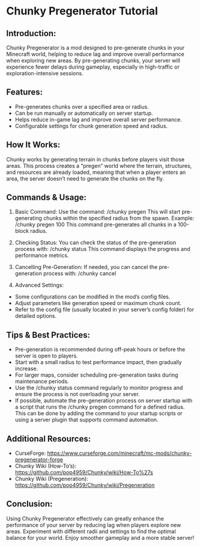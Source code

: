 # Chunky Pregenerator Tutorial

## Introduction:

Chunky Pregenerator is a mod designed to pre-generate chunks in your Minecraft world,
helping to reduce lag and improve overall performance when exploring new areas.
By pre-generating chunks, your server will experience fewer delays during gameplay,
especially in high-traffic or exploration-intensive sessions.

## Features:

- Pre-generates chunks over a specified area or radius.
- Can be run manually or automatically on server startup.
- Helps reduce in-game lag and improve overall server performance.
- Configurable settings for chunk generation speed and radius.

## How It Works:

Chunky works by generating terrain in chunks before players visit those areas.
This process creates a “pregen” world where the terrain, structures, and resources
are already loaded, meaning that when a player enters an area, the server doesn’t
need to generate the chunks on the fly.

## Commands & Usage:

1. Basic Command:
  Use the command:
  /chunky pregen <radius>
  This will start pre-generating chunks within the specified radius from the spawn.
  Example:
  /chunky pregen 100
  This command pre-generates all chunks in a 100-block radius.

2. Checking Status:
  You can check the status of the pre-generation process with:
  /chunky status
  This command displays the progress and performance metrics.

3. Cancelling Pre-Generation:
  If needed, you can cancel the pre-generation process with:
  /chunky cancel

4. Advanced Settings:
  - Some configurations can be modified in the mod’s config files.
  - Adjust parameters like generation speed or maximum chunk count.
  - Refer to the config file (usually located in your server’s config folder) for detailed options.

## Tips & Best Practices:

- Pre-generation is recommended during off-peak hours or before the server is open to players.
- Start with a small radius to test performance impact, then gradually increase.
- For larger maps, consider scheduling pre-generation tasks during maintenance periods.
- Use the /chunky status command regularly to monitor progress and ensure the process
  is not overloading your server.
- If possible, automate the pre-generation process on server startup with a script that
  runs the /chunky pregen command for a defined radius. This can be done by adding the
  command to your startup scripts or using a server plugin that supports command automation.

## Additional Resources:

- CurseForge: https://www.curseforge.com/minecraft/mc-mods/chunky-pregenerator-forge
- Chunky Wiki (How-To’s): https://github.com/pop4959/Chunky/wiki/How-To%27s
- Chunky Wiki (Pregeneration): https://github.com/pop4959/Chunky/wiki/Pregeneration

## Conclusion:

Using Chunky Pregenerator effectively can greatly enhance the performance of your server
by reducing lag when players explore new areas. Experiment with different radii and settings
to find the optimal balance for your world. Enjoy smoother gameplay and a more stable server!
